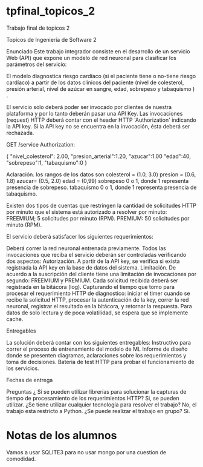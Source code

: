 # tpfinal_topicos_2
Trabajo final de topicos 2


Topicos de Ingeniería de Software 2

Enunciado
Este trabajo integrador consiste en el desarrollo de un servicio Web (API) que expone un modelo de red neuronal para clasificar los parámetros del servicio:

El modelo diagnostica riesgo cardíaco (si el paciente tiene o no-tiene riesgo cardíaco) a partir de los datos clínicos del paciente (nivel de colesterol, presión arterial, nivel de azúcar en sangre, edad, sobrepeso y tabaquismo ) .

El servicio solo deberá poder ser invocado por clientes de nuestra plataforma y por lo tanto deberán pasar una API Key.  Las invocaciones (request) HTTP deberá contar con el header HTTP 'Authorization' indicando la API key.  Si la API key no se encuentra en la invocación, ésta deberá ser rechazada.

GET /service
Authorization: <API Key generada>

{
"nivel_colesterol": 2.00,
"presion_arterial":1.20,
"azucar":1.00
"edad":40,
"sobrepeso":1,
"tabaquismo":0
}

Aclaración. los rangos de los datos son
colesterol =  (1.0, 3.0)
presion = (0.6, 1.8)
azucar= (0.5, 2.0)
edad = (0,99)
sobrepeso 0 o 1, donde 1 representa presencia de sobrepeso.
tabaquismo 0 o 1, donde 1 representa presencia de tabaquismo.


Existen dos tipos de cuentas que restringen la cantidad de solicitudes HTTP por minuto que el sistema está autorizado a resolver por minuto:
FREEMIUM; 5 solicitudes por minuto (RPM).
PREMIUM: 50 solicitudes por minuto (RPM).

El servicio deberá satisfacer los siguientes requerimientos:

Deberá correr la red neuronal entrenada previamente.
Todos las  invocaciones que reciba el servicio deberán ser controladas verificando dos aspectos:
Autorización. A partir de la API key, se verifica si exista registrada la API key en la base de datos del sistema.
Limitación. De acuerdo a la suscripción del cliente tiene una limitación de invocaciones por segundo: FREEMIUM y PREMIUM.
Cada solicitud recibida deberá ser registrada en la bitácora (log). Capturando el tiempo que tomo para procesar el requerimiento HTTP de diagnostico: iniciar el timer cuando se recibe la solicitud HTTP, procesar la autenticación de la key, correr la red neuronal, registrar el resultado en la bitácora, y retornar la respuesta.
Para datos de solo lectura y de poca volatilidad, se espera que se implemente cache.


Entregables

La solución deberá contar con los siguientes entregables:
Instructivo para correr el proceso de entrenamiento del modelo de ML
Informe de diseño donde se presenten diagramas, aclaraciones sobre los requerimientos y toma de decisiones.
Bateria de test HTTP para probar el funcionamiento de los servicios.

Fechas de entrega



Preguntas
¿ Si se pueden utilizar librerías para solucionar la capturas de tiempo de procesamiento de los requerimientos HTTP?
Si, se pueden utilizar.
¿Se tiene utilizar cualquier tecnología para resolver el trabajo?
No, el trabajo esta restricto a Python.
¿Se puede realizar el trabajo en grupo?
Si.
 



# Notas de los alumnos

Vamos a usar SQLITE3 para no usar mongo por una cuestion de comodidad.